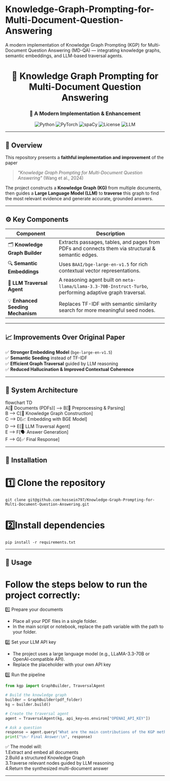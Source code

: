 # Knowledge-Graph-Prompting-for-Multi-Document-Question-Answering
A modern implementation of Knowledge Graph Prompting (KGP) for Multi-Document Question Answering (MD-QA) — integrating knowledge graphs, semantic embeddings, and LLM-based traversal agents.
<div align="center">

# 🧩 Knowledge Graph Prompting for Multi-Document Question Answering  
### 🚀 A Modern Implementation & Enhancement

![Python](https://img.shields.io/badge/Python-3.10%2B-blue?logo=python)
![PyTorch](https://img.shields.io/badge/PyTorch-red?logo=pytorch)
![spaCy](https://img.shields.io/badge/spaCy-green?logo=spacy)
![License](https://img.shields.io/badge/license-MIT-lightgrey)
![LLM](https://img.shields.io/badge/Model-LLaMA%203.3--70B--Turbo-orange?logo=openai)

</div>

---

## 🧠 Overview

This repository presents a **faithful implementation and improvement** of the paper  
> *"Knowledge Graph Prompting for Multi-Document Question Answering"* (Wang et al., 2024)

The project constructs a **Knowledge Graph (KG)** from multiple documents, then guides a **Large Language Model (LLM)** to **traverse** this graph to find the most relevant evidence and generate accurate, grounded answers.

---

## ⚙️ Key Components

| Component | Description |
|------------|--------------|
| 🗂️ **Knowledge Graph Builder** | Extracts passages, tables, and pages from PDFs and connects them via structural & semantic edges. |
| 🔍 **Semantic Embeddings** | Uses `BAAI/bge-large-en-v1.5` for rich contextual vector representations. |
| 🧭 **LLM Traversal Agent** | A reasoning agent built on `meta-llama/Llama-3.3-70B-Instruct-Turbo`, performing adaptive graph traversal. |
| 💡 **Enhanced Seeding Mechanism** | Replaces TF-IDF with semantic similarity search for more meaningful seed nodes. |

---

## 📈 Improvements Over Original Paper

✅ **Stronger Embedding Model** (`bge-large-en-v1.5`)  
✅ **Semantic Seeding** instead of TF-IDF  
✅ **Efficient Graph Traversal** guided by LLM reasoning  
✅ **Reduced Hallucination & Improved Contextual Coherence**

---

## 🧩 System Architecture

flowchart TD  
    A[📄 Documents (PDFs)] --> B[🔧 Preprocessing & Parsing]  
    B --> C[🧠 Knowledge Graph Construction]  
    C --> D[📈 Embedding with BGE Model]  
    D --> E[🧭 LLM Traversal Agent]  
    E --> F[🗣️ Answer Generation]  
    F --> G[✅ Final Response]  

---

## 🧰 Installation

# 1️⃣ Clone the repository

```
git clone git@github.com:hossein797/Knowledge-Graph-Prompting-for-Multi-Document-Question-Answering.git
```

# 2️⃣Install dependencies

```
pip install -r requirements.txt
```

---

## 🚀 Usage

# Follow the steps below to run the project correctly:  
1️⃣ Prepare your documents  
* Place all your PDF files in a single folder.  
* In the main script or notebook, replace the path variable with the path to your folder.
  
2️⃣ Set your LLM API key  
* The project uses a large language model (e.g., LLaMA-3.3-70B or OpenAI-compatible API).  
* Replace the placeholder with your own API key

3️⃣ Run the pipeline  
```python
from kgp import GraphBuilder, TraversalAgent

# Build the knowledge graph
builder = GraphBuilder(pdf_folder)
kg = builder.build()

# Create the traversal agent
agent = TraversalAgent(kg, api_key=os.environ["OPENAI_API_KEY"])

# Ask a question
response = agent.query("What are the main contributions of the KGP method?")
print("\n✅ Final Answer:\n", response)
```

✅ The model will:  
1.Extract and embed all documents  
2.Build a structured Knowledge Graph  
3.Traverse relevant nodes guided by LLM reasoning  
4.Return the synthesized multi-document answer

---
